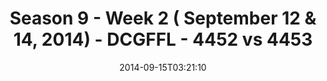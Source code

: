 ---
title: Season 9 - Week 2 ( September 12 & 14, 2014) - DCGFFL - 4452 vs 4453
teams_score:
- team: 4452
  score: 20
- team: 4453
  score: 30
mvp: 'Black: James Santos / B. Orange: Howard Chan'
game-ball: N/A
season: 9
week: 2
date: '2014-09-15T03:21:10'
pageid: season-9-week-2-4452-vs-4453
---